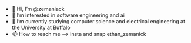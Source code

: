 - 👋 Hi, I’m @zemaniack
- 👀 I’m interested in software engineering and ai
- 🌱 I’m currently studying computer science and electrical engineering at the University at Buffalo
- 📫 How to reach me --> insta and snap ethan_zemanick
